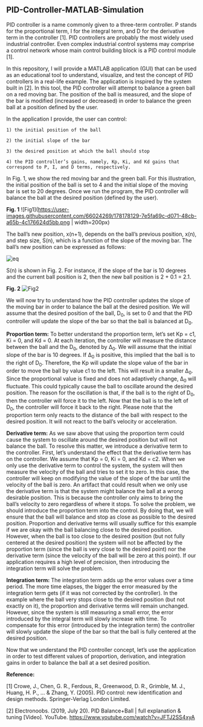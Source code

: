 ## PID-Controller-MATLAB-Simulation


PID controller is a name commonly given to a three-term controller. P stands for the proportional term, I for the integral term, and D for the derivative term in the controller [1]. PID controllers are probably the most widely used industrial controller. Even complex industrial control systems may comprise a control network whose main control building block is a PID control module [1].  

In this repository, I will provide a MATLAB application (GUI) that can be used as an educational tool to understand, visualize, and test the concept of PID controllers in a real-life example.  The application is inspired by the system built in [2]. In this tool, the PID controller will attempt to balance a green ball on a red moving bar. The position of the ball is measured, and the slope of the bar is modified (increased or decreased) in order to balance the green ball at a position defined by the user. 

In the application I provide, the user can control:

	1) the initial position of the ball
	
	2) the initial slope of the bar
	
	3) the desired position at which the ball should stop
	
	4) the PID controller’s gains, namely, Kp, Ki, and Kd gains that correspond to P, I, and D terms, respectively. 
	
	
In Fig. 1, we show the red moving bar and the green ball. For this illustration, the initial position of the ball is set to 4 and the initial slope of the moving bar is set to 20 degrees. Once we run the program, the PID controller will balance the ball at the desired position (defined by the user).
 
**Fig. 1**
![Fig1](https://user-images.githubusercontent.com/66024269/178178129-7e5fa69c-d071-48cb-a65b-4c176624d5bb.png | width=200px)

The ball’s new position, x(n+1), depends on the ball’s previous position, x(n), and step size, S(n), which is a function of the slope of the moving bar. The ball’s new position can be expressed as follows:


![eq](https://user-images.githubusercontent.com/66024269/178178398-b5ffb4f1-38a4-44cd-9193-54571066cdd2.PNG)



S(n) is shown in Fig. 2. For instance, if the slope of the bar is 10 degrees and the current ball position is 2, then the new ball position is 2 + 0.1 = 2.1. 
 
 
**Fig. 2**
![Fig2](https://user-images.githubusercontent.com/66024269/178178549-c02b8625-5c6b-4f43-811f-15812718f7dd.png)

We will now try to understand how the PID controller updates the slope of the moving bar in order to balance the ball at the desired position. We will assume that the desired position of the ball, D<sub>0</sub>, is set to 0 and that the PID controller will update the slope of the bar so that the ball is balanced at D<sub>0</sub>. 

**Proportion term:**
To better understand the proportion term, let’s set Kp = c1, Ki = 0, and Kd = 0. At each iteration, the controller will measure the distance between the ball and the D<sub>0</sub>, denoted by ∆<sub>0</sub>. We will assume that the initial slope of the bar is 10 degrees. If ∆<sub>0</sub> is positive, this implied that the ball is to the right of D<sub>0</sub>. Therefore, the Kp will update the slope value of the bar in order to move the ball by value c1 to the left. This will result in a smaller ∆<sub>0</sub>. Since the proportional value is fixed and does not adaptively change, ∆<sub>0</sub> will fluctuate. This could typically cause the ball to oscillate around the desired position. The reason for the oscillation is that, if the ball is to the right of D<sub>0</sub>, then the controller will force it to the left. Now that the ball is to the left of D<sub>0</sub>, the controller will force it back to the right. Please note that the proportion term only reacts to the distance of the ball with respect to the desired position. It will not react to the ball’s velocity or acceleration. 

**Derivative term:**
As we saw above that using the proportion term could cause the system to oscillate around the desired position but will not balance the ball. To resolve this matter, we introduce a derivative term to the controller. First, let’s understand the effect that the derivative term has on the controller. We assume that Kp = 0, Ki = 0, and Kd = c2. 
When we only use the derivative term to control the system, the system will then measure the velocity of the ball and tries to set it to zero. In this case, the controller will keep on modifying the value of the slope of the bar until the velocity of the ball is zero. An artifact that could result when we only use the derivative term is that the system might balance the ball at a wrong desirable position. This is because the controller only aims to bring the ball’s velocity to zero regardless of where it stops. To solve the problem, we should introduce the proportion term into the control. By doing that, we will ensure that the ball will balance and stop as close as possible to the desired position. 
Proportion and derivative terms will usually suffice for this example if we are okay with the ball balancing close to the desired position. However, when the ball is too close to the desired position (but not fully centered at the desired position) the system will not be affected by the proportion term (since the ball is very close to the desired point) nor the derivative term (since the velocity of the ball will be zero at this point). If our application requires a high level of precision, then introducing the integration term will solve the problem.

**Integration term:**
The integration term adds up the error values over a time period. The more time elapses, the bigger the error measured by the integration term gets (if it was not corrected by the controller). In the example where the ball very stops close to the desired position (but not exactly on it), the proportion and derivative terms will remain unchanged. However, since the system is still measuring a small error, the error introduced by the integral term will slowly increase with time. To compensate for this error (introduced by the integration term) the controller will slowly update the slope of the bar so that the ball is fully centered at the desired position.  



Now that we understand the PID controller concept, let’s use the application in order to test different values of proportion, derivation, and integration gains in order to balance the ball at a set desired position. 



**Reference:**

[1] Crowe, J., Chen, G. R., Ferdous, R., Greenwood, D. R., Grimble, M. J., Huang, H. P., ... & Zhang, Y. (2005). PID control: new identification and design methods. Springer-Verlag London Limited.

[2] Electronoobs. (2019, July 20). PID Balance+Ball | full explanation & tuning [Video]. YouTube. https://www.youtube.com/watch?v=JFTJ2SS4xyA
